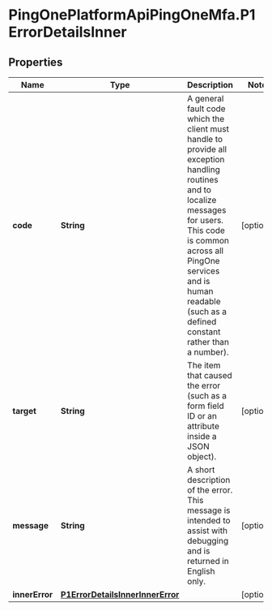 # PingOnePlatformApiPingOneMfa.P1ErrorDetailsInner

## Properties

Name | Type | Description | Notes
------------ | ------------- | ------------- | -------------
**code** | **String** | A general fault code which the client must handle to provide all exception handling routines and to localize messages for users. This code is common across all PingOne services and is human readable (such as a defined constant rather than a number). | [optional] 
**target** | **String** | The item that caused the error (such as a form field ID or an attribute inside a JSON object). | [optional] 
**message** | **String** | A short description of the error. This message is intended to assist with debugging and is returned in English only. | [optional] 
**innerError** | [**P1ErrorDetailsInnerInnerError**](P1ErrorDetailsInnerInnerError.md) |  | [optional] 


